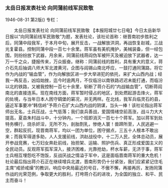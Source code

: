 ### 太岳日报发表社论  向同蒲前线军民致敬

1946-08-31
第2版()
专栏：

　　太岳日报发表社论
    向同蒲前线军民致敬
    【本报阳城廿七日电】今日太岳新华日报以“向同蒲前线军民致敬”为题，发表社论，该社论首称：继晋南初步胜利之后，同蒲中段我军，于本月中旬，展开反击，一战解放洪洞，再战恢复赵城，三战光复霍县。控制同蒲中段一百七十余里。蒋军虽有美机掩护，美械装备，但一经包围，则纷纷放下武器，月余来，同蒲前线蒋阎伪军被歼灭及被迫放下武器者，达一万一千之众，捷报传来，万众振奋。继称：同蒲前线的胜利，具有重大的意义，蒋介石先后抽调八师大军北渡黄河，企图与阎锡山南北呼应，一鼓打通同蒲路，将它作为内战的“输血管”，作为向解放区进一步大举进犯的依托，来扩大山西内战；经我一再反击，凶焰始挫，迄今时逾两月，不仅临汾以南铁路迟迟未能打通，而临汾以北的铁路，又被我控制一百七十余里，斩断了蒋介石的“内战输血管”，切断蒋阎南北的直接连系。现在南线方面，蒋军暂时侵占的地区，到处燃起游击烽火，蒋军的处境，与当年日本人困守碉堡的窘况，并无两样。在北线，我军兵临灵石的县，逼近军事要冲“韩信岭”予蒋介石扩大山西内战的阴谋，当头一棒！该社论指出蒋军师出无名，士兵压战，士气低落；我们哀兵善战，爱国情绪空前高涨，战斗力大大提高，夏县朱村战斗中，十分钟内，一个班即消灭一百七十个蒋军。加以蒋军到处特务横行，烧杀奸淫，无所不为，剖胎割乳，惨绝人寰！兽蹄所至，人民逃避一空，群起反抗，现晋南蒋军，均以一团为单位，困守据点，三五十人根本不敢出来；而我军得道多助，人人支援前线，洪赵战役中，十二万人民，全体总动员，展开参战竞赛，七万妇女奔赴前线，抬担架、运输、照护伤兵、真正形成爱国主义的全民动员。反观蒋军孤军深入，接济困难，光靠抢劫，杯水车薪，无济于事，蒋军士兵相互埋怨吃不饱饭，反战厌战之情溢于军中，这是面临晋南蒋军的重大危机！
    社论最后指出蒋介石正在继续增兵北渡，晋南形势仍十分紧张，我们应紧紧记住毛主席“戒骄戒燥”的教训，响应中央局最近的号召，不傲不懈，再接再厉，发扬同蒲作战的光荣范例，争取更大的胜利，打垮蒋介石的进攻，为全国的独立、和平、民主而奋斗！
